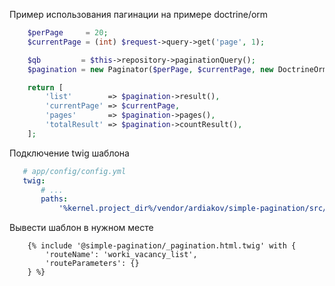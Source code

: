 Пример использования пагинации на примере doctrine/orm

```php
    $perPage     = 20;
    $currentPage = (int) $request->query->get('page', 1);

    $qb         = $this->repository->paginationQuery();
    $pagination = new Paginator($perPage, $currentPage, new DoctrineOrmDataProvider($qb));

    return [
        'list'        => $pagination->result(),
        'currentPage' => $currentPage,
        'pages'       => $pagination->pages(),
        'totalResult' => $pagination->countResult(),
    ];
```

Подключение twig шаблона

```yaml
   # app/config/config.yml
   twig:
       # ...
       paths:
           '%kernel.project_dir%/vendor/ardiakov/simple-pagination/src/resources/templates': simple-pagination
```

Вывести шаблон в нужном месте

```twig
    {% include '@simple-pagination/_pagination.html.twig' with {
        'routeName': 'worki_vacancy_list',
        'routeParameters': {}
    } %}
```